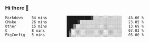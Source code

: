 ### Hi there 👋

<!--
**WShiBin/WShiBin** is a ✨ _special_ ✨ repository because its `README.md` (this file) appears on your GitHub profile.

Here are some ideas to get you started:

- 🔭 I’m currently working on ...
- 🌱 I’m currently learning ...
- 👯 I’m looking to collaborate on ...
- 🤔 I’m looking for help with ...
- 💬 Ask me about ...
- 📫 How to reach me: ...
- 😄 Pronouns: ...
- ⚡ Fun fact: ...
-->

<!--START_SECTION:waka-->
```text
Markdown    54 mins         ███████████▓░░░░░░░░░░░░░   46.66 % 
CMake       26 mins         █████▓░░░░░░░░░░░░░░░░░░░   23.05 % 
Other       15 mins         ███▒░░░░░░░░░░░░░░░░░░░░░   13.69 % 
C           8 mins          █▓░░░░░░░░░░░░░░░░░░░░░░░   07.03 % 
PkgConfig   5 mins          █▒░░░░░░░░░░░░░░░░░░░░░░░   05.00 % 
```
<!--END_SECTION:waka-->
